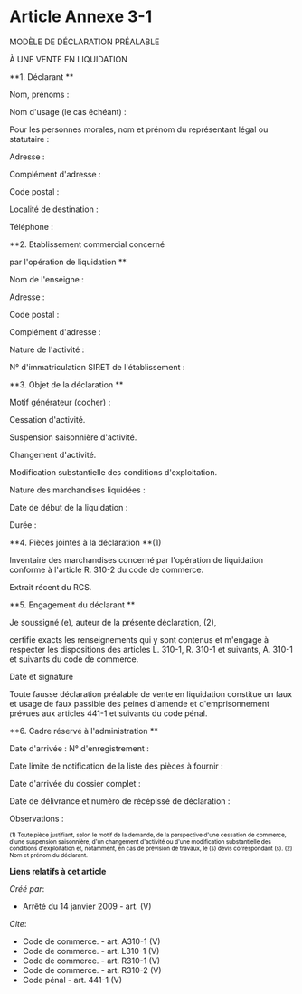 # Article Annexe 3-1

MODÈLE DE DÉCLARATION PRÉALABLE 

À UNE VENTE EN LIQUIDATION 

**1. Déclarant **

Nom, prénoms : 

Nom d'usage (le cas échéant) : 

Pour les personnes morales, nom et prénom du représentant légal ou statutaire : 

Adresse : 

Complément d'adresse : 

Code postal : 

Localité de destination : 

Téléphone : 

**2. Etablissement commercial concerné 

par l'opération de liquidation **

Nom de l'enseigne : 

Adresse : 

Code postal : 

Complément d'adresse : 

Nature de l'activité : 

N° d'immatriculation SIRET de l'établissement : 

**3. Objet de la déclaration **

Motif générateur (cocher) : 

Cessation d'activité. 

Suspension saisonnière d'activité. 

Changement d'activité. 

Modification substantielle des conditions d'exploitation. 

Nature des marchandises liquidées : 

Date de début de la liquidation : 

Durée : 

**4. Pièces jointes à la déclaration **(1) 

Inventaire des marchandises concerné par l'opération de liquidation conforme à l'article R. 310-2 du code de commerce. 

Extrait récent du RCS. 

**5. Engagement du déclarant **

Je soussigné (e), auteur de la présente déclaration, (2), 

certifie exacts les renseignements qui y sont contenus et m'engage à respecter les dispositions des articles L. 310-1, R.
310-1 et suivants, A. 310-1 et suivants du code de commerce. 

Date et signature 

Toute fausse déclaration préalable de vente en liquidation constitue un faux et usage de faux passible des peines d'amende et
d'emprisonnement prévues aux articles 441-1 et suivants du code pénal. 

**6. Cadre réservé à l'administration **

Date d'arrivée : N° d'enregistrement : 

Date limite de notification de la liste des pièces à fournir : 

Date d'arrivée du dossier complet : 

Date de délivrance et numéro de récépissé de déclaration : 

Observations : 

<font size="1" color="#808080">
    <font size="1" color="#000000">(1) Toute pièce justifiant, selon le motif de la demande, de la perspective d'une
cessation de commerce, d'une suspension saisonnière, d'un changement d'activité ou d'une modification substantielle des
conditions d'exploitation et, notamment, en cas de prévision de travaux, le (s) devis correspondant (s). </font>
  </font>

<font size="1" color="#808080">
    <font color="#000000" size="1">(2) Nom et prénom du déclarant.</font>
  </font>

**Liens relatifs à cet article**

_Créé par_:

  - Arrêté du 14 janvier 2009 - art. (V)

_Cite_:

  - Code de commerce. - art. A310-1 (V)
  - Code de commerce. - art. L310-1 (V)
  - Code de commerce. - art. R310-1 (V)
  - Code de commerce. - art. R310-2 (V)
  - Code pénal - art. 441-1 (V)
